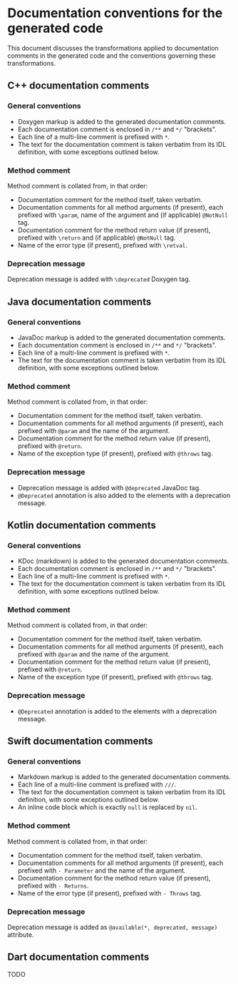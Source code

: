 Documentation conventions for the generated code
================================================

This document discusses the transformations applied to documentation comments in the generated code
and the conventions governing these transformations.

C++ documentation comments
--------------------------

### General conventions
* Doxygen markup is added to the generated documentation comments.
* Each documentation comment is enclosed in `/**` and `*/` "brackets".
* Each line of a multi-line comment is prefixed with `*`.
* The text for the documentation comment is taken verbatim from its IDL definition, with some
  exceptions outlined below.

### Method comment
Method comment is collated from, in that order:
* Documentation comment for the method itself, taken verbatim.
* Documentation comments for all method arguments (if present), each prefixed with `\param`, name of
  the argument and (if applicable) `@NotNull` tag.
* Documentation comment for the method return value (if present), prefixed with `\return` and (if
  applicable) `@NotNull` tag.
* Name of the error type (if present), prefixed with `\retval`.

### Deprecation message
Deprecation message is added with `\deprecated` Doxygen tag.

Java documentation comments
---------------------------

### General conventions
* JavaDoc markup is added to the generated documentation comments.
* Each documentation comment is enclosed in `/**` and `*/` "brackets".
* Each line of a multi-line comment is prefixed with `*`.
* The text for the documentation comment is taken verbatim from its IDL definition, with some
  exceptions outlined below.

### Method comment
Method comment is collated from, in that order:
* Documentation comment for the method itself, taken verbatim.
* Documentation comments for all method arguments (if present), each prefixed with `@param` and the
  name of the argument.
* Documentation comment for the method return value (if present), prefixed with `@return`.
* Name of the exception type (if present), prefixed with `@throws` tag.

### Deprecation message
* Deprecation message is added with `@deprecated` JavaDoc tag.
* `@Deprecated` annotation is also added to the elements with a deprecation message.

Kotlin documentation comments
---------------------------

### General conventions
* KDoc (markdown) is added to the generated documentation comments.
* Each documentation comment is enclosed in `/**` and `*/` "brackets".
* Each line of a multi-line comment is prefixed with `*`.
* The text for the documentation comment is taken verbatim from its IDL definition, with some
  exceptions outlined below.

### Method comment
Method comment is collated from, in that order:
* Documentation comment for the method itself, taken verbatim.
* Documentation comments for all method arguments (if present), each prefixed with `@param` and the
  name of the argument.
* Documentation comment for the method return value (if present), prefixed with `@return`.
* Name of the exception type (if present), prefixed with `@throws` tag.

### Deprecation message
* `@Deprecated` annotation is added to the elements with a deprecation message.

Swift documentation comments
----------------------------

### General conventions
* Markdown markup is added to the generated documentation comments.
* Each line of a multi-line comment is prefixed with `///`.
* The text for the documentation comment is taken verbatim from its IDL definition, with some
  exceptions outlined below.
* An inline code block which is exactly `null` is replaced by `nil`.

### Method comment
Method comment is collated from, in that order:
* Documentation comment for the method itself, taken verbatim.
* Documentation comments for all method arguments (if present), each prefixed with `- Parameter` and
  the name of the argument.
* Documentation comment for the method return value (if present), prefixed with `- Returns`.
* Name of the error type (if present), prefixed with `- Throws` tag.

### Deprecation message
Deprecation message is added as `@available(*, deprecated, message)` attribute.

Dart documentation comments
---------------------------

TODO
